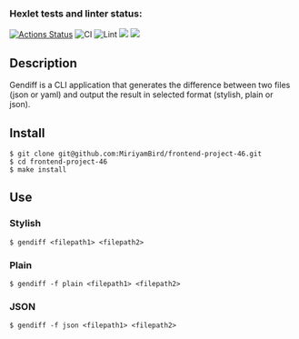 ### Hexlet tests and linter status:
[![Actions Status](https://github.com/MiriyamBird/frontend-project-46/workflows/hexlet-check/badge.svg)](https://github.com/MiriyamBird/frontend-project-46/actions)
![CI](https://github.com/MiriyamBird/frontend-project-46/workflows/tests/badge.svg)
![Lint](https://github.com/MiriyamBird/frontend-project-46/workflows/lint/badge.svg)
<a href="https://codeclimate.com/github/MiriyamBird/frontend-project-46/maintainability"><img src="https://api.codeclimate.com/v1/badges/98954d421bb40d00bf42/maintainability" /></a>
<a href="https://codeclimate.com/github/MiriyamBird/frontend-project-46/test_coverage"><img src="https://api.codeclimate.com/v1/badges/98954d421bb40d00bf42/test_coverage" /></a>

## Description
Gendiff is a CLI application that generates the difference between two files (json or yaml) and output the result in selected format (stylish, plain or json).

## Install
    $ git clone git@github.com:MiriyamBird/frontend-project-46.git
    $ cd frontend-project-46
    $ make install
    
## Use
### Stylish
    $ gendiff <filepath1> <filepath2>

### Plain
    $ gendiff -f plain <filepath1> <filepath2>

### JSON
    $ gendiff -f json <filepath1> <filepath2>
